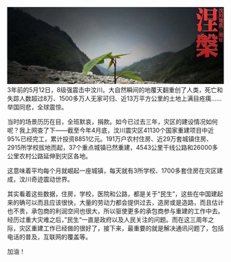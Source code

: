 <img src="/blog/images/wenchuan3years.jpg"/>
3年前的5月12日，8级强震击中汶川。大自然瞬间的地覆天翻重创了人类，死亡和失踪人数超过8万、1500多万人无家可归、近13万平方公里的土地上满目疮痍……举国同悲，全球震惊。

当时的场景历历在目，全班默哀，捐款。如今已过去三年，灾区的建设情况如何呢？我上网查了下——截至今年4月底，汶川震灾区41130个国家重建项目中近95%已经完工，累计投资8851亿元。191万户农村住房、近29万套城镇住房、2915所学校拔地而起，37个重点城镇已然重建，4543公里干线公路和26000多公里农村公路延伸到灾区各地。

这意味着平均每个月就崛起一座城镇，每天就有3所学校、1700多套住房在灾区建成，汶川奇迹震动世界。

其实看着这些数据，住房，学校，医院和公路，都是关于“民生”，这些在中国建起来的确可以而且应该很快，大量的劳动力都会提供过去，造房或是造路，而且估计也不贵，承包商的利润空间也很大，所以驱使更多的承包商参与重建的工作中去。经历过重大灾难之后，”民生“一直是政府以及人民关注的问题。而在这三周年之际，灾区重建工作已经做的很好了，接下来，最重要的就是解决通讯问题了，包括电话的普及，互联网的覆盖等。

加油！
